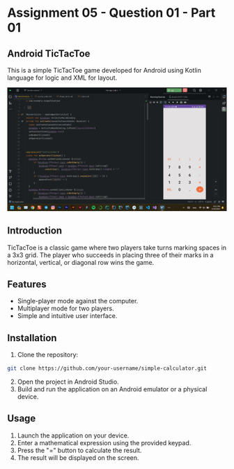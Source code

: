 # Assignment 05 - Question 01 - Part 01

## Android TicTacToe
This is a simple TicTacToe game developed for Android using Kotlin language for logic and XML for layout.

![Animation.gif](Animation.gif)

## Introduction

TicTacToe is a classic game where two players take turns marking spaces in a 3x3 grid. The player who succeeds in placing three of their marks in a horizontal, vertical, or diagonal row wins the game.

## Features

- Single-player mode against the computer.
- Multiplayer mode for two players.
- Simple and intuitive user interface.

## Installation
1. Clone the repository:
```bash
git clone https://github.com/your-username/simple-calculator.git
 ```
2. Open the project in Android Studio.
3. Build and run the application on an Android emulator or a physical device.

## Usage
1. Launch the application on your device.
2. Enter a mathematical expression using the provided keypad.
3. Press the "=" button to calculate the result.
4. The result will be displayed on the screen.

